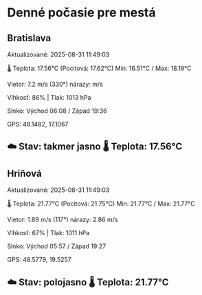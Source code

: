﻿# Denné počasie pre mestá

## Bratislava
Aktualizované: 2025-08-31 11:49:03

🌡️ Teplota: 17.56°C 
(Pocitová: 17.62°C)
Min: 16.51°C / Max: 18.19°C

Vietor: 7.2 m/s    (330°) 
nárazy:  m/s

Vlhkosť: 86% | Tlak: 1013 hPa

Slnko: Východ 06:08 / Západ 19:36

GPS: 48.1482, 17.1067

☁️ Stav: takmer jasno        🌡️ Teplota: 17.56°C
---

## Hriňová
Aktualizované: 2025-08-31 11:49:03

🌡️ Teplota: 21.77°C 
(Pocitová: 21.75°C)
Min: 21.77°C / Max: 21.77°C

Vietor: 1.89 m/s (117°)
nárazy: 2.86 m/s

Vlhkosť: 67% | Tlak: 1011 hPa

Slnko: Východ 05:57 / Západ 19:27

GPS: 48.5779, 19.5257

☁️ Stav: polojasno        🌡️ Teplota: 21.77°C
---
